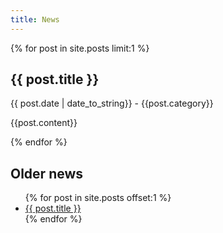 ```yaml
---
title: News
---
```


{% for post in site.posts limit:1 %}

## {{ post.title }}

{{ post.date | date_to_string}} - {{post.category}}

{{post.content}}

{% endfor %}

## Older news

<ul>
  {% for post in site.posts offset:1 %}
    <li>
      <a href="{{ site.baseurl }}{{ post.url }}">{{ post.title }}</a>
    </li>
  {% endfor %}
</ul>
